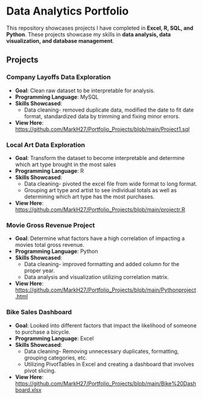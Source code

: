 #  Data Analytics Portfolio 

This repository showcases projects I have completed in **Excel, R, SQL, and Python**. These projects showcase my skills in **data analysis, data visualization, and database management**.

## Projects

### Company Layoffs Data Exploration
- **Goal**: Clean raw dataset to be interpretable for analysis.
- **Programming Language**: MySQL
- **Skills Showcased**:
  - Data cleaning- removed duplicate data, modified the date to fit date format, standardized data by trimming and fixing minor errors.
- **View Here**: https://github.com/MarkH27/Portfolio_Projects/blob/main/Project1.sql

### Local Art Data Exploration
- **Goal**: Transform the dataset to become interpretable and determine which art type brought in the most sales
- **Programming Language**: R
- **Skills Showcased**:
  - Data cleaning- pivoted the excel file from wide format to long format.
  - Grouping art type and artist to see individual totals as well as determining which art type has the most purchases.
- **View Here**: https://github.com/MarkH27/Portfolio_Projects/blob/main/projectr.R

### Movie Gross Revenue Project
- **Goal**: Determine what factors have a high correlation of impacting a movies total gross revenue. 
- **Programming Language**: Python
- **Skills Showcased**: 
  - Data cleaning- improved formatting and added column for the proper year. 
  - Data analysis and visualization utilizing correlation matrix.
- **View Here**: https://github.com/MarkH27/Portfolio_Projects/blob/main/Pythonproject.html

### Bike Sales Dashboard
- **Goal**: Looked into different factors that impact the likelihood of someone to purchase a bicycle.
- **Programming Language**: Excel
- **Skills Showcased**:
  - Data cleaning- Removing unnecessary duplicates, formatting, grouping categories, etc.
  - Utilizing PivotTables in Excel and creating a dashboard that involves pivot slicing.
- **View Here**: https://github.com/MarkH27/Portfolio_Projects/blob/main/Bike%20Dashboard.xlsx


